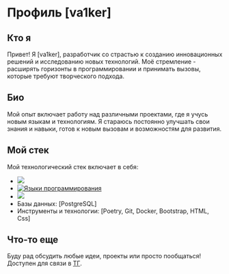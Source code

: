 # Профиль [va1ker]

## Кто я
Привет! Я [va1ker], разработчик со страстью к созданию инновационных решений и исследованию новых технологий. Моё стремление - расширять горизонты в программировании и принимать вызовы, которые требуют творческого подхода.

## Био
Мой опыт включает работу над различными проектами, где я учусь новым языкам и технологиям. Я стараюсь постоянно улучшать свои знания и навыки, готов к новым вызовам и возможностям для развития.

## Мой стек
Мой технологический стек включает в себя:
- [![](https://www.python.org/static/img/python-logo.png)](https://www.python.org/)
- [![Языки программирования](ссылка_на_изображение_языков)](ссылка_на_страницу_с_языками)
- [![](https://static.djangoproject.com/img/logos/django-logo-negative.png)](https://www.djangoproject.com/)
- Базы данных: [PostgreSQL]
- Инструменты и технологии: [Poetry, Git, Docker, Bootstrap, HTML, Css]

## Что-то еще

Буду рад обсудить любые идеи, проекты или просто пообщаться! Доступен для связи в [ТГ](https://t.me/comevisitmeinhell).
